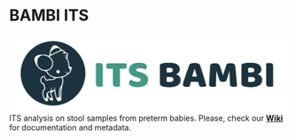 # BAMBI ITS

[![Bambi ITS analysis](docs/bambi-its.png)]()
ITS analysis on stool samples from preterm babies. Please, check our **[Wiki](https://github.com/quadram-institute-bioscience/bambi-its/wiki/)** for documentation and metadata.
